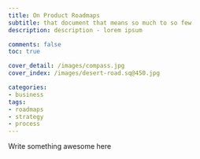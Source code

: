```yaml
---
title: On Product Roadmaps
subtitle: that document that means so much to so few
description: description - lorem ipsum

comments: false
toc: true

cover_detail: /images/compass.jpg
cover_index: /images/desert-road.sq@450.jpg

categories:
- business
tags:
- roadmaps
- strategy
- process
---
```

Write something awesome here